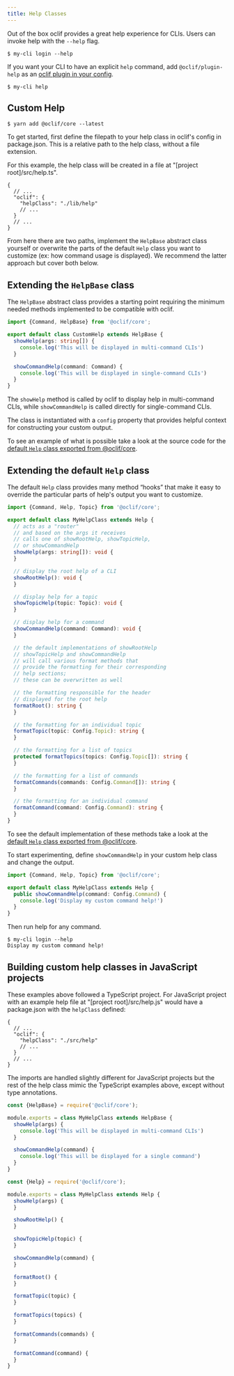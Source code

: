 ```yaml
---
title: Help Classes
---
```


Out of the box oclif provides a great help experience for CLIs. Users can invoke help with the `--help` flag.

```
$ my-cli login --help
```

If you want your CLI to have an explicit `help` command, add `@oclif/plugin-help` as an [oclif plugin in your config](./plugins.md).

```
$ my-cli help
```

## Custom Help

```
$ yarn add @oclif/core --latest
```

To get started, first define the filepath to your help class in oclif's config in package.json. This is a relative path to the help class, without a file extension.

For this example, the help class will be created in a file at "[project root]/src/help.ts".

```
{
  // ...
  "oclif": {
    "helpClass": "./lib/help"
    // ...
  }
  // ...
}
```

From here there are two paths, implement the `HelpBase` abstract class yourself or overwrite the parts of the default `Help` class you want to customize (ex: how command usage is displayed). We recommend the latter approach but cover both below.


## Extending the `HelpBase` class

The `HelpBase` abstract class provides a starting point requiring the minimum needed methods implemented to be compatible with oclif.

```TypeScript
import {Command, HelpBase} from '@oclif/core';

export default class CustomHelp extends HelpBase {
  showHelp(args: string[]) {
    console.log('This will be displayed in multi-command CLIs')
  }

  showCommandHelp(command: Command) {
    console.log('This will be displayed in single-command CLIs')
  }
}
```

The `showHelp` method is called by oclif to display help in multi-command CLIs, while `showCommandHelp` is called directly for single-command CLIs.

The class is instantiated with a `config` property that provides helpful context for constructing your custom output.

To see an example of what is possible take a look at the source code for the [default `Help` class exported from @oclif/core](https://github.com/oclif/core/blob/main/src/help/index.ts).


## Extending the default `Help` class

The default `Help` class provides many method “hooks” that make it easy to override the particular parts of help's output you want to customize.

```TypeScript
import {Command, Help, Topic} from '@oclif/core';

export default class MyHelpClass extends Help {
  // acts as a "router"
  // and based on the args it receives
  // calls one of showRootHelp, showTopicHelp,
  // or showCommandHelp
  showHelp(args: string[]): void {
  }

  // display the root help of a CLI
  showRootHelp(): void {
  }

  // display help for a topic
  showTopicHelp(topic: Topic): void {
  }

  // display help for a command
  showCommandHelp(command: Command): void {
  }

  // the default implementations of showRootHelp
  // showTopicHelp and showCommandHelp
  // will call various format methods that
  // provide the formatting for their corresponding
  // help sections;
  // these can be overwritten as well

  // the formatting responsible for the header
  // displayed for the root help
  formatRoot(): string {
  }

  // the formatting for an individual topic
  formatTopic(topic: Config.Topic): string {
  }

  // the formatting for a list of topics
  protected formatTopics(topics: Config.Topic[]): string {
  }

  // the formatting for a list of commands
  formatCommands(commands: Config.Command[]): string {
  }

  // the formatting for an individual command
  formatCommand(command: Config.Command): string {
  }
}
```

To see the default implementation of these methods take a look at the [default `Help` class exported from @oclif/core](https://github.com/oclif/core/blob/main/src/help/index.ts).

To start experimenting, define `showCommandHelp` in your custom help class and change the output.


```TypeScript
import {Command, Help, Topic} from '@oclif/core';

export default class MyHelpClass extends Help {
  public showCommandHelp(command: Config.Command) {
    console.log('Display my custom command help!')
  }
}
```

Then run help for any command.

```
$ my-cli login --help
Display my custom command help!
```


## Building custom help classes in JavaScript projects

These examples above followed a TypeScript project. For  JavaScript project with an example help file at "[project root]/src/help.js" would have a package.json with the `helpClass` defined:

```
{
  // ...
  "oclif": {
    "helpClass": "./src/help"
    // ...
  }
  // ...
}
```

The imports are handled slightly different for JavaScript projects but the rest of the help class mimic the TypeScript examples above, except without type annotations.

```js
const {HelpBase} = require('@oclif/core');

module.exports = class MyHelpClass extends HelpBase {
  showHelp(args) {
    console.log('This will be displayed in multi-command CLIs')
  }

  showCommandHelp(command) {
    console.log('This will be displayed for a single command')
  }
}
```

```js
const {Help} = require('@oclif/core');

module.exports = class MyHelpClass extends Help {
  showHelp(args) {
  }

  showRootHelp() {
  }

  showTopicHelp(topic) {
  }

  showCommandHelp(command) {
  }

  formatRoot() {
  }

  formatTopic(topic) {
  }

  formatTopics(topics) {
  }

  formatCommands(commands) {
  }

  formatCommand(command) {
  }
}
```
